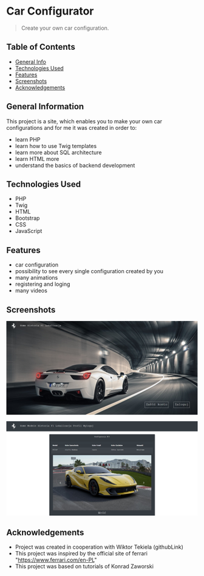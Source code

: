 # Car Configurator
> Create your own car configuration.
## Table of Contents
* [General Info](#general-information)
* [Technologies Used](#technologies-used)
* [Features](#features)
* [Screenshots](#screenshots)
* [Acknowledgements](#acknowledgements)


## General Information

This project is a site, which enables you to make your own car configurations and for me it was created in order to:
- learn PHP
- learn how to use Twig templates
- learn more about SQL architecture
- learn HTML more
- understand the basics of backend development



## Technologies Used
- PHP
- Twig
- HTML
- Bootstrap
- CSS
- JavaScript


## Features
- car configuration
- possibility to see every single configuration created by you
- many animations
- registering and loging
- many videos



## Screenshots
![Example screenshot](./img/screen2.PNG)

![Example screenshot](./img/screen1.PNG)


## Acknowledgements
- Project was created in cooperation with Wiktor Tekiela (githubLink) 
- This project was inspired by the official site of ferrari "https://www.ferrari.com/en-PL"
- This project was based on tutorials of Konrad Zaworski
